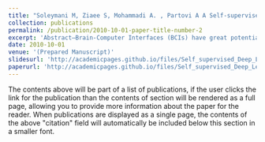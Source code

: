 ```yaml
---
title: "Soleymani M, Ziaee S, Mohammadi A. , Partovi A A Self-supervised Task-agnostic Em- bedding for EEG Signals"
collection: publications
permalink: /publication/2010-10-01-paper-title-number-2
excerpt: 'Abstract—Brain-Computer Interfaces (BCIs) have great potential for improving the lives of people with disabilities. The success of a BCI system is largely driven by the accuracy of the BCI decoder. This accuracy, in turn, may be limited by the amount of labelled training data available for supervised machine learning algorithms. The success of deep learning algorithms in other computer science areas has not reached the field of BCI decoding due to this lack of abundant labelled data. We use a novel deep learning architecture trained in a self- supervised manner to learn a common vector representation (embedding) of EEG signals that can be used in different BCI tasks. The vector representation is trained using EEG recordings without using any task labels. We validate our embedder using two separate BCI tasks: seizure detection and motor imagery, and assess its usefulness through distance similarity metrics in a clustering approach. The derived embeddings were successful in distinguishing binary classes in both tasks.'
date: 2010-10-01
venue: '(Prepared Manuscript)'
slidesurl: 'http://academicpages.github.io/files/Self_supervised_Deep_Learning.pdf'
paperurl: 'http://academicpages.github.io/files/Self_supervised_Deep_Learning.pdf'
---
```


The contents above will be part of a list of publications, if the user clicks the link for the publication than the contents of section will be rendered as a full page, allowing you to provide more information about the paper for the reader. When publications are displayed as a single page, the contents of the above "citation" field will automatically be included below this section in a smaller font.
